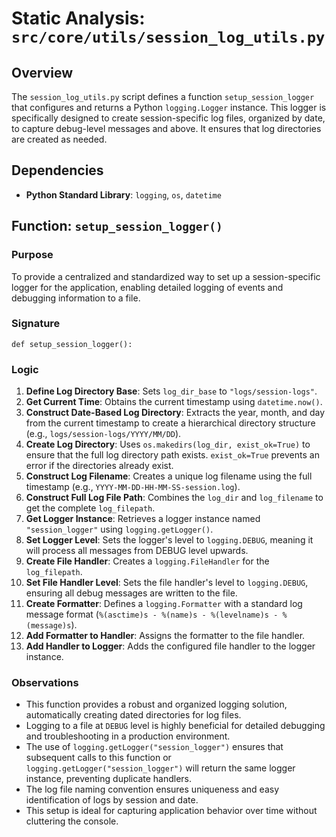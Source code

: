 # Static Analysis: `src/core/utils/session_log_utils.py`

## Overview
The `session_log_utils.py` script defines a function `setup_session_logger` that configures and returns a Python `logging.Logger` instance. This logger is specifically designed to create session-specific log files, organized by date, to capture debug-level messages and above. It ensures that log directories are created as needed.

## Dependencies
- **Python Standard Library**: `logging`, `os`, `datetime`

## Function: `setup_session_logger()`

### Purpose
To provide a centralized and standardized way to set up a session-specific logger for the application, enabling detailed logging of events and debugging information to a file.

### Signature
`def setup_session_logger():`

### Logic
1.  **Define Log Directory Base**: Sets `log_dir_base` to `"logs/session-logs"`.
2.  **Get Current Time**: Obtains the current timestamp using `datetime.now()`.
3.  **Construct Date-Based Log Directory**: Extracts the year, month, and day from the current timestamp to create a hierarchical directory structure (e.g., `logs/session-logs/YYYY/MM/DD`).
4.  **Create Log Directory**: Uses `os.makedirs(log_dir, exist_ok=True)` to ensure that the full log directory path exists. `exist_ok=True` prevents an error if the directories already exist.
5.  **Construct Log Filename**: Creates a unique log filename using the full timestamp (e.g., `YYYY-MM-DD-HH-MM-SS-session.log`).
6.  **Construct Full Log File Path**: Combines the `log_dir` and `log_filename` to get the complete `log_filepath`.
7.  **Get Logger Instance**: Retrieves a logger instance named `"session_logger"` using `logging.getLogger()`.
8.  **Set Logger Level**: Sets the logger's level to `logging.DEBUG`, meaning it will process all messages from DEBUG level upwards.
9.  **Create File Handler**: Creates a `logging.FileHandler` for the `log_filepath`.
10. **Set File Handler Level**: Sets the file handler's level to `logging.DEBUG`, ensuring all debug messages are written to the file.
11. **Create Formatter**: Defines a `logging.Formatter` with a standard log message format (`%(asctime)s - %(name)s - %(levelname)s - %(message)s`).
12. **Add Formatter to Handler**: Assigns the formatter to the file handler.
13. **Add Handler to Logger**: Adds the configured file handler to the logger instance.

### Observations
-   This function provides a robust and organized logging solution, automatically creating dated directories for log files.
-   Logging to a file at `DEBUG` level is highly beneficial for detailed debugging and troubleshooting in a production environment.
-   The use of `logging.getLogger("session_logger")` ensures that subsequent calls to this function or `logging.getLogger("session_logger")` will return the same logger instance, preventing duplicate handlers.
-   The log file naming convention ensures uniqueness and easy identification of logs by session and date.
-   This setup is ideal for capturing application behavior over time without cluttering the console.
